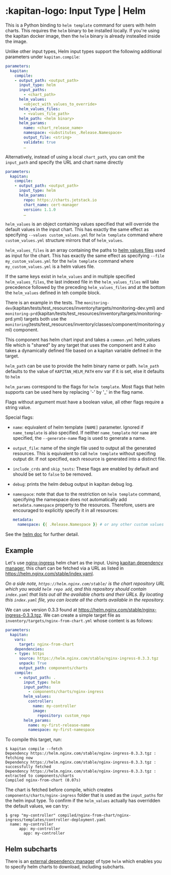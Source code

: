 # :kapitan-logo: **Input Type | Helm**

This is a Python binding to `helm template` command for users with helm charts. This requires the `helm` binary to be installed locally.
If you're using the kapitan docker image, then the `helm` binary is already instealled inside the image.

Unlike other input types, Helm input types support the following additional parameters under `kapitan.compile`:

```yaml
parameters:
  kapitan:
    compile:
    - output_path: <output_path>
      input_type: helm
      input_paths:
        - <chart_path>
      helm_values:
        <object_with_values_to_override>
      helm_values_files:
        - <values_file_path>
      helm_path: <helm binary>
      helm_params:
        name: <chart_release_name>
        namespace: <substitutes_.Release.Namespace>
        output_file: <string>
        validate: true
        …
```

Alternatively, instead of using a local `chart_path`, you can omit the `input_path` and specify the URL and chart name directly

```yaml
parameters:
  kapitan:
    compile:
    - output_path: <output_path>
      input_type: helm
      helm_params:
        repo: https://charts.jetstack.io
        chart_name: cert-manager
        version: 1.1.0
        …
```

`helm_values` is an object containing values specified that will override the default values in the input chart. This has exactly the same effect as specifying `--values custom_values.yml` for `helm template` command where `custom_values.yml` structure mirrors that of `helm_values`.

`helm_values_files` is an array containing the paths to [helm values files](https://helm.sh/docs/chart_template_guide/values_files/) used as input for the chart. This has exactly the same effect as specifying `--file my_custom_values.yml` for the `helm template` command where `my_custom_values.yml` is a helm values file.

If the same keys exist in `helm_values` and in multiple specified `helm_values_files`, the last indexed file in the `helm_values_files` will take precedence followed by the preceding `helm_values_files` and at the bottom the `helm_values` defined in teh compile block.

There is an example in the tests. The `monitoring-dev`(kapitan/tests/test_resources/inventory/targets/monitoring-dev.yml) and `monitoring-prd`(kapitan/tests/test_resources/inventory/targets/monitoring-prd.yml) targets  both use the `monitoring`(tests/test_resources/inventory/classes/component/monitoring.yml) component.

This component has helm chart input and takes a `common.yml` helm_values file which is "shared" by any target that uses the component and it also takes a dynamically defined file based on a kapitan variable defined in the target.

`helm_path` can be use to provide the helm binary name or path.
`helm_path` defaults to the value of `KAPITAN_HELM_PATH` env var if it is set, else it defaults to `helm`

`helm_params` correspond to the flags for `helm template`. Most flags that helm supports can be used here by replacing '-' by '_' in the flag name.

Flags without argument must have a boolean value, all other flags require a string value.

Special flags:

- `name`: equivalent of helm template `[NAME]` parameter. Ignored if `name_template` is also specified. If neither `name_template` nor `name` are specified, the `--generate-name` flag is used to generate a name.
- `output_file`: name of the single file used to output all the generated resources. This is equivalent to call `helm template` without specifing output dir. If not specified, each resource is generated into a distinct file.

- `include_crds` and `skip_tests`: These flags are enabled by default and should be set to `false` to be removed.
- `debug`: prints the helm debug output in kapitan debug log.
- `namespace`: note that due to the restriction on `helm template` command, specifying the namespace does not automatically add `metadata.namespace` property to the resources. Therefore, users are encouraged to explicitly specify it in all resources:

    ```yaml
    metadata:
      namespace: {{ .Release.Namespace }} # or any other custom values
    ```

See the [helm doc](https://helm.sh/docs/helm/helm_template/) for further detail.

## Example

Let's use [nginx-ingress](https://github.com/helm/charts/tree/master/stable/nginx-ingress) helm chart as the input. Using [kapitan dependency manager](/external_dependencies.md), this chart can be fetched via a URL as listed in <https://helm.nginx.com/stable/index.yaml>.

*On a side note, `https://helm.nginx.com/stable/` is the chart repository URL which you would `helm repo add`, and this repository should contain `index.yaml` that lists out all the available charts and their URLs. By locating this `index.yaml` file, you can locate all the charts available in the repository.*

We can use version 0.3.3 found at <https://helm.nginx.com/stable/nginx-ingress-0.3.3.tgz>. We can create a simple target file as `inventory/targets/nginx-from-chart.yml` whose content is as follows:

```yaml
parameters:
  kapitan:
    vars:
      target: nginx-from-chart
    dependencies:
    - type: https
      source: https://helm.nginx.com/stable/nginx-ingress-0.3.3.tgz
      unpack: True
      output_path: components/charts
    compile:
      - output_path: .
        input_type: helm
        input_paths:
          - components/charts/nginx-ingress
        helm_values:
          controller:
            name: my-controller
            image:
              repository: custom_repo
        helm_params:
          name: my-first-release-name
          namespace: my-first-namespace
```

To compile this target, run:

```shell
$ kapitan compile --fetch
Dependency https://helm.nginx.com/stable/nginx-ingress-0.3.3.tgz : fetching now
Dependency https://helm.nginx.com/stable/nginx-ingress-0.3.3.tgz : successfully fetched
Dependency https://helm.nginx.com/stable/nginx-ingress-0.3.3.tgz : extracted to components/charts
Compiled nginx-from-chart (0.07s)
```

The chart is fetched before compile, which creates `components/charts/nginx-ingress` folder that is used as the `input_paths`  for the helm input type. To confirm if the `helm_values` actually has overridden the default values, we can try:

```shell
$ grep "my-controller" compiled/nginx-from-chart/nginx-ingress/templates/controller-deployment.yaml
  name: my-controller
      app: my-controller
        app: my-controller
```

## Helm subcharts

There is an [external dependency manager](/external_dependencies.md) of type `helm` which enables you to specify helm
charts to download, including subcharts.
